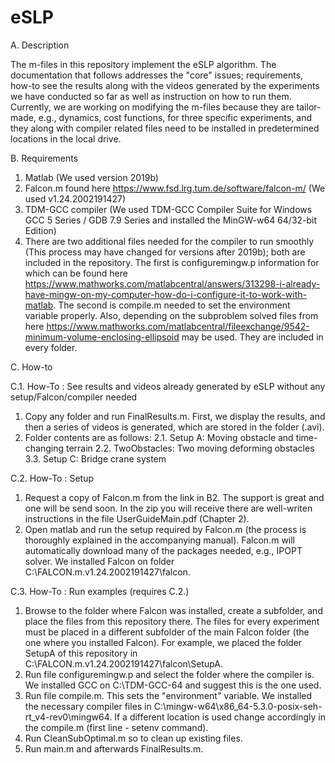 # eSLP

A. Description

The m-files in this repository implement the eSLP algorithm. The documentation that follows addresses the "core" issues; requirements, how-to see the results along with the videos generated by the experiments we have conducted so far as well as instruction on how to run them. Currently, we are working on modifying the m-files because they are tailor-made, e.g., dynamics, cost functions, for three specific experiments, and they along with compiler related files need to be installed in predetermined locations in the local drive.

B. Requirements

1. Matlab (We used version 2019b)
2. Falcon.m found here https://www.fsd.lrg.tum.de/software/falcon-m/ (We used v1.24.2002191427)
3. TDM-GCC compiler (We used TDM-GCC Compiler Suite for Windows GCC 5 Series / GDB 7.9 Series and installed the MinGW-w64 64/32-bit Edition)
4. There are two additional files needed for the compiler to run smoothly (This process may have changed for versions after 2019b); both are included in the repository. The first is configuremingw.p information for which can be found here https://www.mathworks.com/matlabcentral/answers/313298-i-already-have-mingw-on-my-computer-how-do-i-configure-it-to-work-with-matlab. The second is compile.m needed to set the environment variable properly. Also, depending on the subproblem solved files from here https://www.mathworks.com/matlabcentral/fileexchange/9542-minimum-volume-enclosing-ellipsoid may be used. They are included in every folder.

C. How-to

C.1. How-To : See results and videos already generated by eSLP without any setup/Falcon/compiler needed
1. Copy any folder and run FinalResults.m. First, we display the results, and then a series of videos is generated, which are stored in the folder (.avi).
2. Folder contents are as follows:
2.1. Setup A: Moving obstacle and time-changing terrain
2.2. TwoObstacles: Two moving deforming obstacles
3.3. Setup C: Bridge crane system

C.2. How-To : Setup
1. Request a copy of Falcon.m from the link in B2. The support is great and one will be send soon. In the zip you will receive there are well-writen instructions in the file UserGuideMain.pdf (Chapter 2).
2. Open matlab and run the setup required by Falcon.m (the process is thoroughly explained in the accompanying manual). Falcon.m will automatically download many of the packages needed, e.g., IPOPT solver. We installed Falcon on folder C:\FALCON.m.v1.24.2002191427\falcon.

C.3. How-To : Run examples (requires C.2.)
1. Browse to the folder where Falcon was installed, create a subfolder, and place the files from this repository there. The files for every experiment must be placed in a different subfolder of the main Falcon folder (the one where you installed Falcon). For example, we placed the folder SetupA of this repository in C:\FALCON.m.v1.24.2002191427\falcon\SetupA.
2. Run file configuremingw.p and select the folder where the compiler is. We installed GCC on C:\TDM-GCC-64 and suggest this is the one used.
3. Run file compile.m. This sets the "environment" variable. We installed the necessary compiler files in C:\mingw-w64\x86_64-5.3.0-posix-seh-rt_v4-rev0\mingw64. If a different location is used change accordingly in the compile.m (first line - setenv command).
4. Run CleanSubOptimal.m so to clean up existing files.
5. Run main.m and afterwards FinalResults.m.
